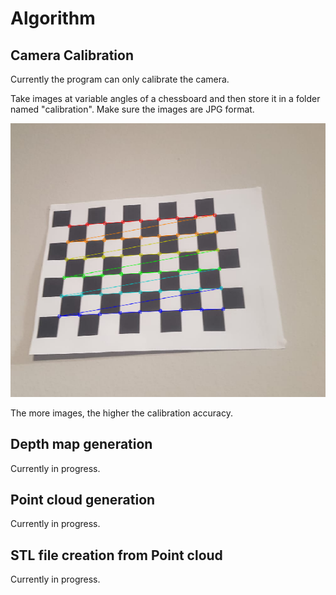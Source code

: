 # Algorithm

## Camera Calibration
Currently the program can only calibrate the camera. 

Take images at variable angles of a chessboard and then store it in a folder named "calibration". Make sure the images are JPG format.

![alt text](example.PNG "Example of openCV chessboard corner detection algorithm")

The more images, the higher the calibration accuracy. 

## Depth map generation
Currently in progress.


## Point cloud generation
Currently in progress.


## STL file creation from Point cloud
Currently in progress.


